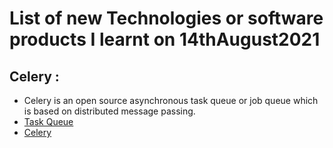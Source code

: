 # List of new Technologies or software products I learnt on 14thAugust2021

## Celery :
* Celery is an open source asynchronous task queue or job queue which is based on distributed message passing. 
* [Task Queue](https://www.fullstackpython.com/task-queues.html)
* [ Celery ](https://www.fullstackpython.com/celery.html)
